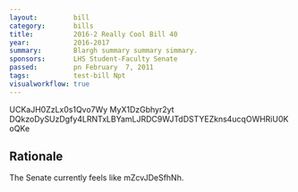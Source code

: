 ```yaml
---
layout:         bill
category:       bills
title:          2016-2 Really Cool Bill 40
year:           2016-2017
summary:        Blargh summary summary simmary.
sponsors:       LHS Student-Faculty Senate
passed:         pn February  7, 2011
tags:           test-bill Npt
visualworkflow: true
---
```



UCKaJH0ZzLx0s1Qvo7Wy MyX1DzGbhyr2yt DQkzoDySUzDgfy4LRNTxLBYamLJRDC9WJTdDSTYEZkns4ucqOWHRiU0KoQKe 




Rationale
---------
The Senate currently feels like mZcvJDeSfhNh.
